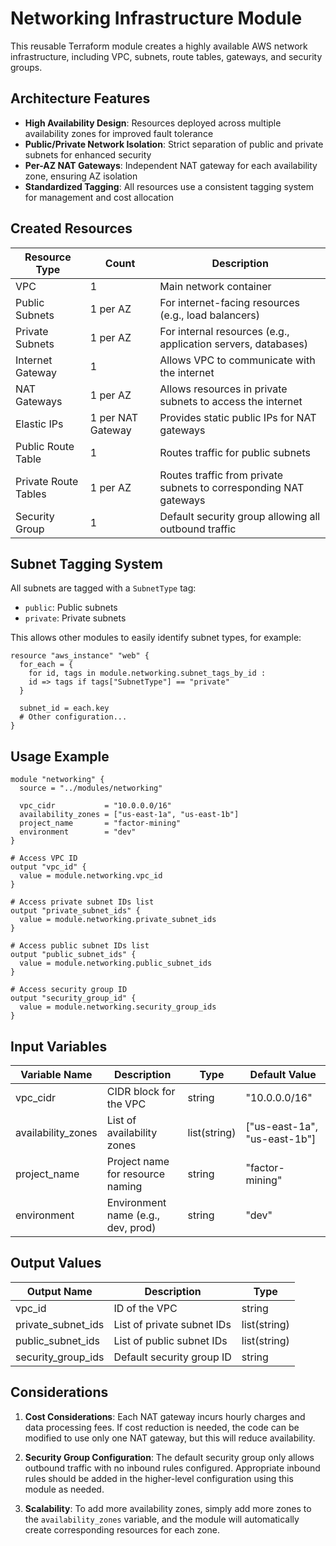 # Networking Infrastructure Module

This reusable Terraform module creates a highly available AWS network infrastructure, including VPC, subnets, route tables, gateways, and security groups.

## Architecture Features

- **High Availability Design**: Resources deployed across multiple availability zones for improved fault tolerance
- **Public/Private Network Isolation**: Strict separation of public and private subnets for enhanced security
- **Per-AZ NAT Gateways**: Independent NAT gateway for each availability zone, ensuring AZ isolation
- **Standardized Tagging**: All resources use a consistent tagging system for management and cost allocation

## Created Resources

| Resource Type | Count | Description |
|---------|-----|------|
| VPC | 1 | Main network container |
| Public Subnets | 1 per AZ | For internet-facing resources (e.g., load balancers) |
| Private Subnets | 1 per AZ | For internal resources (e.g., application servers, databases) |
| Internet Gateway | 1 | Allows VPC to communicate with the internet |
| NAT Gateways | 1 per AZ | Allows resources in private subnets to access the internet |
| Elastic IPs | 1 per NAT Gateway | Provides static public IPs for NAT gateways |
| Public Route Table | 1 | Routes traffic for public subnets |
| Private Route Tables | 1 per AZ | Routes traffic from private subnets to corresponding NAT gateways |
| Security Group | 1 | Default security group allowing all outbound traffic |

## Subnet Tagging System

All subnets are tagged with a `SubnetType` tag:
- `public`: Public subnets
- `private`: Private subnets

This allows other modules to easily identify subnet types, for example:
```hcl
resource "aws_instance" "web" {
  for_each = {
    for id, tags in module.networking.subnet_tags_by_id :
    id => tags if tags["SubnetType"] == "private"
  }
  
  subnet_id = each.key
  # Other configuration...
}
```

## Usage Example

```hcl
module "networking" {
  source = "../modules/networking"

  vpc_cidr           = "10.0.0.0/16"
  availability_zones = ["us-east-1a", "us-east-1b"]
  project_name       = "factor-mining"
  environment        = "dev"
}

# Access VPC ID
output "vpc_id" {
  value = module.networking.vpc_id
}

# Access private subnet IDs list
output "private_subnet_ids" {
  value = module.networking.private_subnet_ids
}

# Access public subnet IDs list
output "public_subnet_ids" {
  value = module.networking.public_subnet_ids
}

# Access security group ID
output "security_group_id" {
  value = module.networking.security_group_ids
}
```

## Input Variables

| Variable Name | Description | Type | Default Value |
|------|-------------|------|---------|
| vpc_cidr | CIDR block for the VPC | string | "10.0.0.0/16" |
| availability_zones | List of availability zones | list(string) | ["us-east-1a", "us-east-1b"] |
| project_name | Project name for resource naming | string | "factor-mining" |
| environment | Environment name (e.g., dev, prod) | string | "dev" |

## Output Values

| Output Name | Description | Type |
|------|-------------|------|
| vpc_id | ID of the VPC | string |
| private_subnet_ids | List of private subnet IDs | list(string) |
| public_subnet_ids | List of public subnet IDs | list(string) |
| security_group_ids | Default security group ID | string |

## Considerations

1. **Cost Considerations**: Each NAT gateway incurs hourly charges and data processing fees. If cost reduction is needed, the code can be modified to use only one NAT gateway, but this will reduce availability.

2. **Security Group Configuration**: The default security group only allows outbound traffic with no inbound rules configured. Appropriate inbound rules should be added in the higher-level configuration using this module as needed.

3. **Scalability**: To add more availability zones, simply add more zones to the `availability_zones` variable, and the module will automatically create corresponding resources for each zone.
